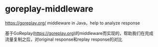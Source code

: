 # goreplay-middleware
https://goreplay.org/  middleware in Java，help to analyze response

基于GoReplay(https://goreplay.org)的middleware而实现的，帮助我们在完成流量复制之后，对original response和replay response的对比
